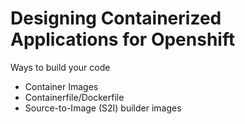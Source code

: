 # Designing Containerized Applications for Openshift
Ways to build your code
- Container Images
- Containerfile/Dockerfile
- Source-to-Image (S2I) builder images 